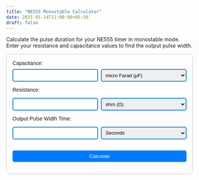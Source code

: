 ```yaml
---
title: "NE555 Monostable Calculator"
date: 2025-05-14T11:00:00+05:30
draft: false
---
```


Calculate the pulse duration for your NE555 timer in monostable mode. Enter your resistance and capacitance values to find the output pulse width.

<style>
  .calculator {
    max-width: 500px;
    padding: 1rem;
    border: 1px solid #ccc;
    border-radius: 10px;
    font-family: sans-serif;
  }

  .calculator .input-group {
    display: flex;
    gap: 0.5rem;
    margin: 0.5rem 0;
  }

  .calculator .input-group input,
  .calculator .input-group select {
    flex: 1;
    padding: 0.4rem;
    border: 2px solid #007bff; /* Blue border */
    border-radius: 5px;
    outline: none;
    box-sizing: border-box;
  }

  .calculator .input-group input:focus,
  .calculator .input-group select:focus {
    border-color: #0056b3;
    box-shadow: 0 0 0 2px rgba(0, 123, 255, 0.3); /* Subtle blue glow */
  }

  .calculator button {
    margin-top: 1rem;
    padding: 0.5rem;
    width: 100%;
    background-color: #007bff;
    color: white;
    border: none;
    border-radius: 5px;
    cursor: pointer;
  }

  .error-message {
    color: red;
    margin-top: 1rem;
  }

  .result {
    margin-top: 1rem;
    font-weight: bold;
  }
</style>

<div class="calculator">
  <label for="capacitanceValue">Capacitance:</label>
  <div class="input-group">
    <input type="number" id="capacitanceValue" min="0" step="any">
    <select id="capacitanceUnit">
      <option value="1e-6">micro Farad (μF)</option>
      <option value="1e-9">nano Farad (nF)</option>
    </select>
  </div>
  
  <label for="resistanceValue">Resistance:</label>
  <div class="input-group">
    <input type="number" id="resistanceValue" min="0" step="any">
    <select id="resistanceUnit">
      <option value="1">ohm (Ω)</option>
      <option value="1000">Kilo ohm (KΩ)</option>
      <option value="1000000">Mega ohm (MΩ)</option>
    </select>
  </div>
  
  <label for="timeValue">Output Pulse Width Time:</label>
  <div class="input-group">
    <input type="number" id="timeValue" step="any">
    <select id="timeUnit" onchange="calculate()">
      <option value="1">Seconds</option>
      <option value="60">Minutes</option>
      <option value="3600">Hours</option>
    </select>
  </div>
  
  <button onclick="calculate()">Calculate</button>
  
  <div class="error-message" id="errorMessage"></div>
  <div class="result" id="resultFields"></div>
</div>

<script>
  function calculate() {
    const capacitanceValue = parseFloat(document.getElementById("capacitanceValue").value);
    const capacitanceUnit = parseFloat(document.getElementById("capacitanceUnit").value);
    const resistanceValue = parseFloat(document.getElementById("resistanceValue").value);
    const resistanceUnit = parseFloat(document.getElementById("resistanceUnit").value);
    const timeValue = parseFloat(document.getElementById("timeValue").value);
    const timeUnit = parseFloat(document.getElementById("timeUnit").value);
    const errorMessage = document.getElementById("errorMessage");

    const capacitanceInFarads = capacitanceValue * capacitanceUnit;
    const resistanceInOhms = resistanceValue * resistanceUnit;
    const timeInSeconds = timeValue * timeUnit;

    if (isFinite(capacitanceInFarads) && isFinite(resistanceInOhms)) {
      errorMessage.textContent = "";
      const calculatedTime = 1.1 * resistanceInOhms * capacitanceInFarads;
      updateTimeField(calculatedTime);
    } else if (isFinite(capacitanceInFarads) && isFinite(timeInSeconds)) {
      errorMessage.textContent = "";
      const calculatedResistance = timeInSeconds / (1.1 * capacitanceInFarads);
      updateResistanceField(calculatedResistance);
    } else if (isFinite(resistanceInOhms) && isFinite(timeInSeconds)) {
      errorMessage.textContent = "";
      const calculatedCapacitance = timeInSeconds / (1.1 * resistanceInOhms);
      updateCapacitanceField(calculatedCapacitance);
    } else {
      errorMessage.textContent = "Invalid input";
    }
  }

  function updateTimeField(calculatedTime) {
    const timeUnit = parseFloat(document.getElementById("timeUnit").value);
    if (timeUnit === 60) {
      document.getElementById("timeValue").value = (calculatedTime / 60).toFixed(6);
    } else if (timeUnit === 3600) {
      document.getElementById("timeValue").value = (calculatedTime / 3600).toFixed(6);
    } else {
      document.getElementById("timeValue").value = calculatedTime.toFixed(6);
    }
  }

  function updateResistanceField(calculatedResistance) {
    const resistanceUnit = parseFloat(document.getElementById("resistanceUnit").value);
    if (resistanceUnit === 1000) {
      document.getElementById("resistanceValue").value = (calculatedResistance / 1000).toFixed(6);
    } else if (resistanceUnit === 1000000) {
      document.getElementById("resistanceValue").value = (calculatedResistance / 1000000).toFixed(6);
    } else {
      document.getElementById("resistanceValue").value = calculatedResistance.toFixed(6);
    }
  }

  function updateCapacitanceField(calculatedCapacitance) {
    const capacitanceUnit = parseFloat(document.getElementById("capacitanceUnit").value);
    if (capacitanceUnit === 1e-6) {
      document.getElementById("capacitanceValue").value = (calculatedCapacitance * 1e6).toFixed(6);
    } else {
      document.getElementById("capacitanceValue").value = (calculatedCapacitance * 1e9).toFixed(6);
    }
  }
</script>
